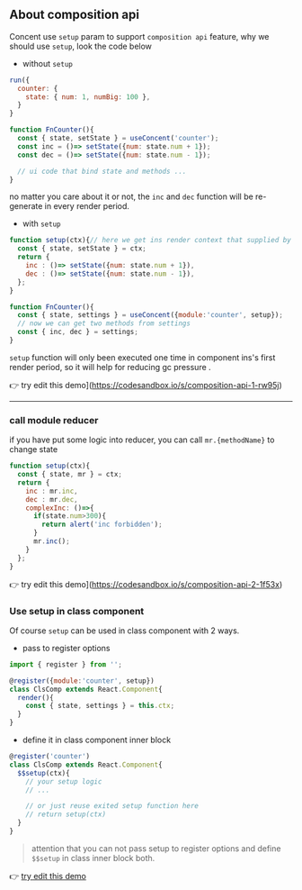 ## About composition api
Concent use `setup` param to support `composition api` feature, why we should use `setup`, look the code below

- without `setup`
```jsx
run({
  counter: {
    state: { num: 1, numBig: 100 },
  }
}

function FnCounter(){
  const { state, setState } = useConcent('counter');
  const inc = ()=> setState({num: state.num + 1});
  const dec = ()=> setState({num: state.num - 1});

  // ui code that bind state and methods ...
}
```
no matter you care about it or not, the `inc` and `dec` function will be re-generate in every render period.

- with `setup`
```jsx
function setup(ctx){// here we get ins render context that supplied by concent
  const { state, setState } = ctx;
  return {
    inc : ()=> setState({num: state.num + 1}),
    dec : ()=> setState({num: state.num - 1}),
  };
}

function FnCounter(){
  const { state, settings } = useConcent({module:'counter', setup});
  // now we can get two methods from settings
  const { inc, dec } = settings;
}
```
`setup` function will only been executed one time in component ins's first render period, so it will help for reducing gc pressure .

👉 try edit this demo](https://codesandbox.io/s/composition-api-1-rw95j)

___

### call module reducer
if you have put some logic into reducer, you can call `mr.{methodName}` to change state

```jsx
function setup(ctx){
  const { state, mr } = ctx;
  return {
    inc : mr.inc,
    dec : mr.dec,
    complexInc: ()=>{
      if(state.num>300){
        return alert('inc forbidden');
      }
      mr.inc();
    }
  };
}
```

👉 try edit this demo](https://codesandbox.io/s/composition-api-2-1f53x)

### Use setup in class component
Of course `setup` can be used in class component with 2 ways.

- pass to register options
```jsx
import { register } from '';

@register({module:'counter', setup})
class ClsComp extends React.Component{
  render(){
    const { state, settings } = this.ctx;
  }
}
```

- define it in class component inner block
```jsx
@register('counter')
class ClsComp extends React.Component{
  $$setup(ctx){
    // your setup logic
    // ...

    // or just reuse exited setup function here
    // return setup(ctx)
  }
}
```
> attention that you can not pass setup to register options and define `$$setup` in class inner block both.

👉 [try edit this demo](https://codesandbox.io/s/composition-api-3-ykv9p)
